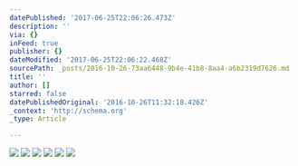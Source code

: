 ```yaml
---
datePublished: '2017-06-25T22:06:26.473Z'
description: ''
via: {}
inFeed: true
publisher: {}
dateModified: '2017-06-25T22:06:22.468Z'
sourcePath: _posts/2016-10-26-73aa6448-9b4e-41b8-8aa4-a6b2319d7626.md
title: ''
author: []
starred: false
datePublishedOriginal: '2016-10-26T11:32:18.426Z'
_context: 'http://schema.org'
_type: Article

---
```

![](https://the-grid-user-content.s3-us-west-2.amazonaws.com/fd5c1a3b-5042-431c-8f41-b33051ccea1c.jpg)
![](https://the-grid-user-content.s3-us-west-2.amazonaws.com/47e9561f-9731-4818-8ece-63d54ac2ee15.jpg)
![](https://the-grid-user-content.s3-us-west-2.amazonaws.com/3e9bb494-7c57-4b7c-a941-226013eb64ff.jpg)
![](https://the-grid-user-content.s3-us-west-2.amazonaws.com/2dcd619d-7f07-487f-bb74-27f80664f2dc.jpg)
![](https://the-grid-user-content.s3-us-west-2.amazonaws.com/3df0cd8a-8de5-49a4-b48e-d72ecd80f48d.jpg)
![](https://the-grid-user-content.s3-us-west-2.amazonaws.com/4022982e-5782-46bb-b939-f4de658fbdb4.jpg)